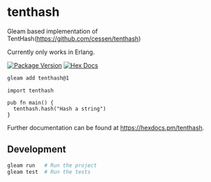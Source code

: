 # tenthash

Gleam based implementation of TentHash(https://github.com/cessen/tenthash)

Currently only works in Erlang.

[![Package Version](https://img.shields.io/hexpm/v/tenthash)](https://hex.pm/packages/tenthash)
[![Hex Docs](https://img.shields.io/badge/hex-docs-ffaff3)](https://hexdocs.pm/tenthash/)

```sh
gleam add tenthash@1
```
```gleam
import tenthash

pub fn main() {
  tenthash.hash("Hash a string")
}
```

Further documentation can be found at <https://hexdocs.pm/tenthash>.

## Development

```sh
gleam run   # Run the project
gleam test  # Run the tests
```
